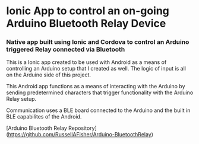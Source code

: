 # Ionic App to control an on-going Arduino Bluetooth Relay Device

### Native app built using Ionic and Cordova to control an Arduino triggered Relay connected via Bluetooth

This is a Ionic app created to be used with Android as a means of controlling an Arduino setup that I created as well. The logic of input is all on the Arduino side of this project.


This Android app functions as a means of interacting with the Arduino by sending predetermined characters that trigger functionality with the Arduino Relay setup.


Communication uses a BLE board connected to the Arduino and the built in BLE capabilites of the Android. 

[Arduino Bluetooth Relay Repository] (https://github.com/RussellAFisher/Arduino-BluetoothRelay)
